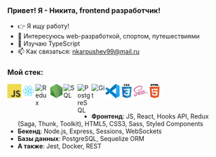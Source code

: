 ### Привет! Я - Никита, frontend разработчик!

- :point_right: Я ищу работу!
- 👀 Интересуюсь web-разработкой, спортом, путешествиями 
- :space_invader:  Изучаю TypeScript
- 📫 Как связаться: nkarpushev99@mail.ru

### Мой стек:

<img align="left" alt="JavaScript" width="32px" src="https://raw.githubusercontent.com/github/explore/80688e429a7d4ef2fca1e82350fe8e3517d3494d/topics/javascript/javascript.png" />
<img align="left" alt="React" width="32px" src="https://raw.githubusercontent.com/github/explore/80688e429a7d4ef2fca1e82350fe8e3517d3494d/topics/react/react.png" />
<img align="left" alt="Redux"  width="32px" src="https://img.icons8.com/color/48/000000/redux.png"/>
<img align="left" alt="Node.js" width="32px" src="https://raw.githubusercontent.com/github/explore/80688e429a7d4ef2fca1e82350fe8e3517d3494d/topics/nodejs/nodejs.png" />
<img align="left" alt="SQL" width="32px" src="https://img.icons8.com/color-glass/48/000000/sql.png"/>
<img align="left" alt="PostgreSQL" width="32px" src="https://img.icons8.com/color/50/000000/postgreesql.png"/>
<img align="left" alt="Git" width="32px" src="https://img.icons8.com/color/48/000000/git.png"/>
<img align="left" alt="Visual Studio Code" width="32px" src="https://raw.githubusercontent.com/github/explore/80688e429a7d4ef2fca1e82350fe8e3517d3494d/topics/visual-studio-code/visual-studio-code.png" />
<img align="left" alt="CSS3" width="32px" src="https://raw.githubusercontent.com/github/explore/80688e429a7d4ef2fca1e82350fe8e3517d3494d/topics/css/css.png" />
<img align="left" alt="Sass" width="32px" src="https://raw.githubusercontent.com/github/explore/80688e429a7d4ef2fca1e82350fe8e3517d3494d/topics/sass/sass.png" />
<img align="left" alt="HTML5" width="32px" src="https://raw.githubusercontent.com/github/explore/80688e429a7d4ef2fca1e82350fe8e3517d3494d/topics/html/html.png" />


<br/>
<br/>
<br/>

- **Фронтенд**: JS, React, Hooks API, Redux (Saga, Thunk, Toolkit), HTML5, CSS3, Sass, Styled Components
- **Бекенд**: Node.js, Express, Sessions, WebSockets
- **Базы данных**: PostgreSQL, Sequelize ORM
- **A также**: Jest, Docker, REST 


<!--
**Nikita99dev/Nikita99dev** is a ✨ _special_ ✨ repository because its `README.md` (this file) appears on your GitHub profile.

Here are some ideas to get you started:

- 🔭 I’m currently working on ...
- 🌱 I’m currently learning ...
- 👯 I’m looking to collaborate on ...
- 🤔 I’m looking for help with ...
- 💬 Ask me about ...
- 📫 How to reach me: ...
- 😄 Pronouns: ...
- ⚡ Fun fact: ...
-->
